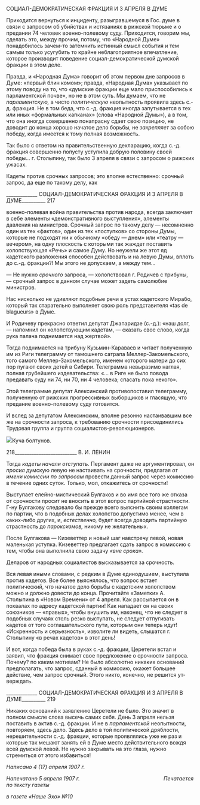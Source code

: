 СОЦИАЛ-ДЕМОКРАТИЧЕСКАЯ ФРАКЦИЯ И 3 АПРЕЛЯ В ДУМЕ

Приходится вернуться к инциденту, разыгравшемуся в Гос. думе в связи с запросом об убийствах и истязаниях в рижской тюрьме и о предании 74 человек военно-полевому суду. Приходится, говорим мы, сделать это, между прочим, потому, что «На­родной Думе» понадобилось зачем-то затемнить истинный смысл события и тем самым только усугубить то крайне неблагоприятное впечатление, которое производит поведе­ние социал-демократической думской фракции в этом деле.

Правда, и «Народная Дума» говорит об этом первом дне запросов в Думе: «первый блин комом»; правда, «Народная Дума» указывает по этому поводу на то, что «думские фракции еще мало приспособились к парламентской почве», но не в этом суть. Мы ду­маем, что не _парламентскую,_ а чисто _политическую_ неопытность проявила здесь с.-д. фракция. Не в том беда, что с.-д. фракция иногда запутывается в тех или иных «фор­мальных капканах» (слова «Народной Думы»), а в том, что она иногда совершенно по­напрасну сдает свою позицию, не доводит до конца хорошо начатое дело борьбы, не _закрепляет_ за собою победу, когда имеется к тому полная возможность.

Так было с ответом на правительственную декларацию, когда с.-д. фракция совер­шенно попусту уступила добрую половину своей победы... г. Столыпину, так было 3 апреля в связи с запросом о рижских ужасах.

Кадеты против срочных запросов; это вполне естественно: срочный запрос, да еще по такому делу, как

  

_____________ СОЦИАЛ-ДЕМОКРАТИЧЕСКАЯ ФРАКЦИЯ И 3 АПРЕЛЯ В ДУМЕ__________ 217

военно-полевая война правительства против народа, всегда заключает в себе элементы «демонстративного выступления», элементы давления на министров. Срочный запрос по такому делу — несомненно один из тех «фактов», один из тех «поступков» со сто­роны Думы, которые не подходят ни к обычному «обеду — днем» или «театру — вече­ром», на одну плоскость с которыми так жаждет поставить холопствующая «Речь» и самое Думу. Но неужели же этот яд кадетского разложения способен действовать и на левую Думы, вплоть до с.-д. фракции?! Мы этого не допускаем, а между тем...

— Не нужно _срочного_ запроса, — холопствовал г. Родичев с трибуны, — срочный запрос в данном случае может задеть самолюбие министров.

Нас нисколько не удивляют подобные речи в устах кадетского Мирабо, который так старательно выполняет свою роль представителя «tas de blagueurs» в Думе.

И Родичеву прекрасно ответил депутат Джапаридзе (с.-д.): «наш долг, — напомнил он холопствующим кадетам, — сказать свое слово, когда рука палача поднимается над жертвой».

Тогда поднимается на трибуну Кузьмин-Караваев и читает полученную им из Риги телеграмму от тамошнего сатрапа Меллер-Закомельского, того самого Меллер-Закомельского, именем которого матери до сих пор пугают своих детей в Сибири. Те­леграмма невыразимо наглая, полная грубейшего издевательства: «... в Риге не было повода предавать суду ни 74, ни 70, ни 4 человека; спасать пока некого».

Этой телеграмме депутат Алексинский противопоставил телеграмму, полученную от рижских прогрессивных выборщиков и гласящую, что предание военно-полевому суду готовится.

И вслед за депутатом Алексинским, вполне резонно настаивавшим все же на срочно­сти запроса, к требованию срочности присоединились Трудовая группа и группа социа­листов-революционеров.

![](file:///C:/Users/bot32/AppData/Local/Temp/msohtmlclip1/01/clip_image001.png)Куча болтунов.

  

218__________________________ В. И. ЛЕНИН

Тогда _кадеты начали отступать._ Пергамент даже не аргументировал, он _просил_ думскую левую не настаивать на срочности, предлагая _от имени комиссии по запросам_ провести данный запрос через комиссию в течение одних суток. Только, мол, откажи­тесь от срочности!

Выступает елейно-мистический Булгаков и во имя все того же отказа от срочности просит не вносить в этот вопрос партийной страстности. Г-ну Булгакову следовало бы прежде всего выяснить своим коллегам по партии, что в подобных делах холопство до­пустимо менее, чем в каких-либо других, и, _естественно,_ будет всегда доводить пар­тийную страстность до _пароксизмов,_ никому не желательных.

После Булгакова — Кизеветтер и новый шаг навстречу левой, новая маленькая ус­тупка. Кизеветтер предлагает сдать запрос в комиссию с тем, чтобы она выполнила свою задачу _«вне срока»._

Деларов от народных социалистов высказывается за срочность.

Вся левая иными словами, с редким в Думе единодушием, выступила против каде­тов. Все более выяснялось, что вопрос встает политический, что начатое дело борьбы с кадетским холопством можно и должно довести до конца. Прочитайте «Заметки» А. Столыпина в «Новом Времени» от 4 апреля. Как рассыпается он в похвалах по адресу кадетской партии! Как нападает он на своих союзников — «правых», чтобы внушить им, наконец, что не следует в подобных случаях столь резко выступать, не следует от­пугивать кадетов от того соглашательского пути, которым они теперь идут! «Искрен­ность и серьезность», изволите ли видеть, слышатся г. Столыпину «в речах кадетов» в этот день!

И вот, когда победа была в руках с.-д. фракции, Церетели встал и заявил, что фрак­ция снимает свое предложение о срочности запроса. Почему? по каким мотивам? Не было абсолютно никаких оснований предполагать, что запрос, сданный в комиссию, окажет большее действие, чем запрос срочный. Этого никто, конечно, не решится ут­верждать.

  

_____________ СОЦИАЛ-ДЕМОКРАТИЧЕСКАЯ ФРАКЦИЯ И 3 АПРЕЛЯ В ДУМЕ__________ 219

Никаких оснований к заявлению Церетели не было. Это значит в полном смысле слова высечь самих себя. День 3 апреля нельзя поставить в актив с.-д. фракции. И не в _парламентской_ неопытности, повторяем, здесь дело. Здесь дело в той политической дряблости, нерешительности с.-д. фракции, которые проявлялись уже не раз и которые так мешают занять ей в Думе место действительного вождя всей думской левой. Не нужно закрывать на это глаза, нужно стремиться от этого избавиться!

_Написано 4 (17) апреля 1907 г._

_Напечатано 5 апреля 1907 г.                                                         Печатается по тексту газеты_

_в газете «Наше Эхо» №10_